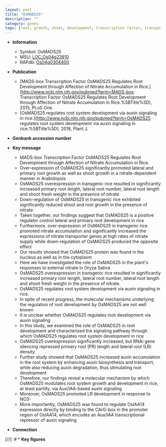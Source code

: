 ```yaml
---
layout: post
title: "OsMADS25"
description: ""
category: genes
tags: [root, growth, shoot, development, transcription factor, transporter, lateral root, primary root, root development, cytoplasm, nitrate, nucleus, nitrate transporter, root length, root number, lateral root number, lateral root length, auxin, auxin biosynthesis]
---
```


* **Information**  
    + Symbol: OsMADS25  
    + MSU: [LOC_Os04g23910](http://rice.plantbiology.msu.edu/cgi-bin/ORF_infopage.cgi?orf=LOC_Os04g23910)  
    + RAPdb: [Os04g0304400](http://rapdb.dna.affrc.go.jp/viewer/gbrowse_details/irgsp1?name=Os04g0304400)  

* **Publication**  
    + [MADS-box Transcription Factor OsMADS25 Regulates Root Development through Affection of Nitrate Accumulation in Rice.](http://www.ncbi.nlm.nih.gov/pubmed?term=MADS-box Transcription Factor OsMADS25 Regulates Root Development through Affection of Nitrate Accumulation in Rice.%5BTitle%5D), 2015, PLoS One.
    + [OsMADS25 regulates root system development via auxin signaling in rice.](http://www.ncbi.nlm.nih.gov/pubmed?term=OsMADS25 regulates root system development via auxin signaling in rice.%5BTitle%5D), 2018, Plant J.

* **Genbank accession number**  

* **Key message**  
    + MADS-box Transcription Factor OsMADS25 Regulates Root Development through Affection of Nitrate Accumulation in Rice.
    + Over-expression of OsMADS25 significantly promoted lateral and primary root growth as well as shoot growth in a nitrate-dependent manner in Arabidopsis
    + OsMADS25 overexpression in transgenic rice resulted in significantly increased primary root length, lateral root number, lateral root length and shoot fresh weight in the presence of nitrate
    + Down-regulation of OsMADS25 in transgenic rice exhibited significantly reduced shoot and root growth in the presence of nitrate
    + Taken together, our findings suggest that OsMADS25 is a positive regulator control lateral and primary root development in rice
    + Furthermore, over-expression of OsMADS25 in transgenic rice promoted nitrate accumulation and significantly increased the expressions of nitrate transporter genes at high rates of nitrate supply while down-regulation of OsMADS25 produced the opposite effect
    + Our results showed that OsMADS25 protein was found in the nucleus as well as in the cytoplasm
    + Here we have investigated the role of OsMADS25 in the plant's responses to external nitrate in Oryza Sativa
    + OsMADS25 overexpression in transgenic rice resulted in significantly increased primary root length, lateral root number, lateral root length and shoot fresh weight in the presence of nitrate.
    + OsMADS25 regulates root system development via auxin signaling in rice.
    + In spite of recent progress, the molecular mechanisms underlying the regulation of root development by OsMADS25 are not well known
    + It is unclear whether OsMADS25 regulates root development via auxin signaling
    + In this study, we examined the role of OsMADS25 in root development and characterized the signaling pathway through which OsMADS25 regulates root system development in rice
    + OsMADS25 overexpression significantly increased, but RNAi gene silencing repressed primary root (PR) length and lateral root (LR) density
    + Further study showed that OsMADS25 increased auxin accumulation in the root system by enhancing auxin biosynthesis and transport, while also reducing auxin degradation, thus stimulating root development
    + Therefore, our findings reveal a molecular mechanism by which OsMADS25 modulates root system growth and development in rice, at least partilly, via Aux/IAA-based auxin signaling
    + Moreover, OsMADS25 promoted LR development in response to NO3-
    + More importantly, OsMADS25 was found to regulate OsIAA14 expression directly by binding to the CArG-box in the promoter region of OsIAA14, which encodes an Aux/IAA transcriptional repressor of auxin signaling

* **Connection**  

[//]: # * **Key figures**  


